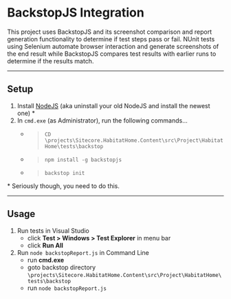 ﻿# BackstopJS Integration
This project uses BackstopJS and its screenshot comparison and report
generation functionality to determine if test steps pass or fail.  NUnit
tests using Selenium automate browser interaction and generate screenshots
of the end result while BackstopJS compares test results with earlier runs
to determine if the results match.

----

## Setup
1. Install [NodeJS](https://nodejs.org/en/download/) (aka uninstall your
old NodeJS and install the newest one) *
2. In `cmd.exe` (as Administrator), run the following commands...
    * > `CD \projects\Sitecore.HabitatHome.Content\src\Project\HabitatHome\tests\backstop`
    * > `npm install -g backstopjs`
    * > `backstop init`

\* Seriously though, you need to do this.

----

## Usage
1. Run tests in Visual Studio
    * click **Test > Windows > Test Explorer** in menu bar
    * click **Run All**
3. Run `node backstopReport.js` in Command Line
    * run **cmd.exe**
    * goto backstop directory
    `\projects\Sitecore.HabitatHome.Content\src\Project\HabitatHome\tests\backstop`
    * run `node backstopReport.js`